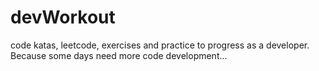 # devWorkout
code katas, leetcode, exercises and practice to progress as a developer. Because some days need more code development...
